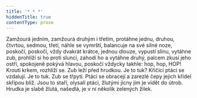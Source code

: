 ```yaml
---
title: '* * *'
hiddenTitle: true
contentType: prose
---
```


  

Zamžourá jedním, zamžourá druhým i třetím, protáhne jednu, druhou, čtvrtou, sedmou, třetí, náhle se vymrští, balancuje na své silné noze, poskočí, poskočí, vždy dvakrát krátce, jednou dlouze, vypustí slinu, vytáhne zub, prohlíží si ho proti slunci, zahodí ho a vytáhne druhý, palcem zkusí jeho ostří, spokojeně pokývá hlavou, poskočí vždycky takhle: hop, hop, HOP! Kroutí krkem, rozhlíží se. Zub leží před hrudkou. Je to tuk? Křičící ptáci se vzdalují. Je to tuk. Zub se třpytí. Ptáci se obracejí a zarezlé čepy jejich křídel skřípou blíž. Jsou to staří, olysalí ptáci, žlutými jícny jim je vidět do útrob. Hrudka je slabě žlutá, našedlá, je v ní několik zelených žilek.
